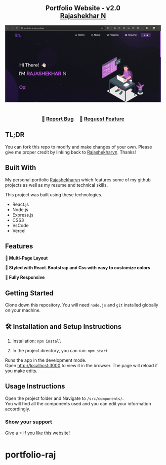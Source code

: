 <h2 align="center">
  Portfolio Website - v2.0<br/>
  <a href="https://portfolio-raj-six.vercel.app/" target="_blank">Rajashekhar N</a>
</h2>
<div align="center">
  <img alt="Demo" src="./Images/readme-img.png" />
</div>

<br/>



<h3 align="center">
    🔹
    <a href="https://github.com/Rajashekharvn/Portfolio-raj/issues">Report Bug</a> &nbsp; &nbsp;
    🔹
    <a href="https://github.com/Rajashekharvn/Portfolio-raj/issues">Request Feature</a>
</h3>

## TL;DR

You can fork this repo to modify and make changes of your own. Please give me proper credit by linking back to [Rajashekharvn](https://github.com/Rajashekharvn/portfolio-raj). Thanks!

## Built With

My personal portfolio <a href="https://portfolio-raj-six.vercel.app/" target="_blank">Rajashekharvn</a> which features some of my github projects as well as my resume and technical skills.<br/>

This project was built using these technologies.

- React.js
- Node.js
- Express.js
- CSS3
- VsCode
- Vercel

## Features

**📖 Multi-Page Layout**

**🎨 Styled with React-Bootstrap and Css with easy to customize colors**

**📱 Fully Responsive**

## Getting Started

Clone down this repository. You will need `node.js` and `git` installed globally on your machine.

## 🛠 Installation and Setup Instructions

1. Installation: `npm install`

2. In the project directory, you can run: `npm start`

Runs the app in the development mode.\
Open [http://localhost:3000](http://localhost:3000) to view it in the browser.
The page will reload if you make edits.

## Usage Instructions

Open the project folder and Navigate to `/src/components/`. <br/>
You will find all the components used and you can edit your information accordingly.

### Show your support

Give a ⭐ if you like this website!

# portfolio-raj
